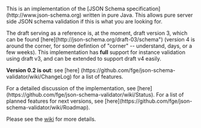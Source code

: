 <p>This is an implementation of the [JSON Schema specification](http://www.json-schema.org)
written in pure Java. This allows pure server side JSON schema validation if
this is what you are looking for.

<p>The draft serving as a reference is, at the moment, draft version 3, which can
be found [here](http://json-schema.org/draft-03/schema") (version 4 is around
the corner, for some defintion of "corner" -- understand, days,
or a few weeks). This implementation has <b>full</b> support for instance
validation using draft v3, and can be extended to support draft v4 easily.

<p><b>Version 0.2 is out</b>: see [here]
(https://github.com/fge/json-schema-validator/wiki/ChangeLog)
for a list of features.

<p>For a detailed discussion of the implementation, see
[here](https://github.com/fge/json-schema-validator/wiki/Status). For a list of
planned features for next versions, see
[here](https://github.com/fge/json-schema-validator/wiki/Roadmap).

Please see the [wiki](https://github.com/fge/json-schema-validator/wiki/) for
more details.

